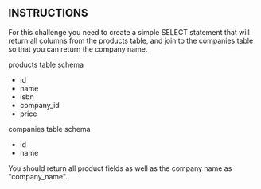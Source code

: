 ## INSTRUCTIONS

For this challenge you need to create a simple SELECT statement that will return all columns from the products table, and join to the companies table so that you can return the company name.

products table schema
- id
- name
- isbn
- company_id
- price

companies table schema
- id
- name

You should return all product fields as well as the company name as "company_name".